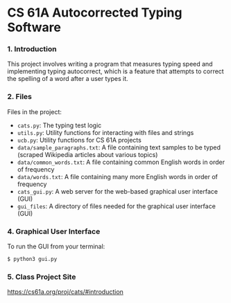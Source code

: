 # CS 61A Autocorrected Typing Software

### 1. Introduction
This project involves writing a program that measures typing speed and implementing typing autocorrect, which is a feature that attempts to correct the spelling of a word after a user types it.

### 2. Files
Files in the project:

* `cats.py`: The typing test logic
* `utils.py`: Utility functions for interacting with files and strings
* `ucb.py`: Utility functions for CS 61A projects
* `data/sample_paragraphs.txt`: A file containing text samples to be typed (scraped Wikipedia articles about various topics)
* `data/common_words.txt`: A file containing common English words in order of frequency
* `data/words.txt`: A file containing many more English words in order of frequency
* `cats_gui.py`: A web server for the web-based graphical user interface (GUI)
* `gui_files`: A directory of files needed for the graphical user interface (GUI)

### 4. Graphical User Interface
To run the GUI from your terminal:
```sh
$ python3 gui.py
```
### 5. Class Project Site
https://cs61a.org/proj/cats/#introduction
